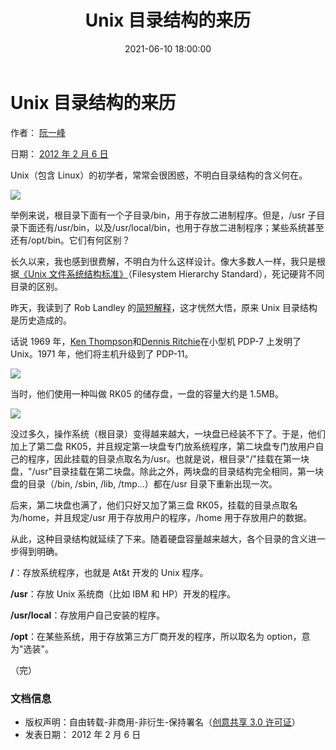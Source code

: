 ﻿---
title: Unix 目录结构的来历
comment: valine
date: 2021-06-10 18:00:00
category: Linux
tags: Linux
---

# Unix 目录结构的来历

作者： [阮一峰](http://www.ruanyifeng.com)

日期： [2012 年 2 月 6 日](http://www.ruanyifeng.com/blog/2012/02/)

Unix（包含 Linux）的初学者，常常会很困惑，不明白目录结构的含义何在。

![](/http://www.ruanyifeng.com/blogimg/asset/201202/bg2012020601.jpg)

举例来说，根目录下面有一个子目录/bin，用于存放二进制程序。但是，/usr 子目录下面还有/usr/bin，以及/usr/local/bin，也用于存放二进制程序；某些系统甚至还有/opt/bin。它们有何区别？

长久以来，我也感到很费解，不明白为什么这样设计。像大多数人一样，我只是根据[《Unix 文件系统结构标准》](http://www.pathname.com/fhs/pub/fhs-2.3.html)（Filesystem Hierarchy Standard），死记硬背不同目录的区别。

昨天，我读到了 Rob Landley 的[简短解释](http://lists.busybox.net/pipermail/busybox/2010-December/074114.html)，这才恍然大悟，原来 Unix 目录结构是历史造成的。

话说 1969 年，[Ken Thompson](http://www.ruanyifeng.com/blog/2009/06/unix_turns_40.html)和[Dennis Ritchie](http://www.ruanyifeng.com/blog/2011/10/dennis_ritchie.html)在小型机 PDP-7 上发明了 Unix。1971 年，他们将主机升级到了 PDP-11。

![](/http://www.ruanyifeng.com/blogimg/asset/201202/bg2012020602.jpg)

当时，他们使用一种叫做 RK05 的储存盘，一盘的容量大约是 1.5MB。

![](/http://www.ruanyifeng.com/blogimg/asset/201202/bg2012020603.jpg)

没过多久，操作系统（根目录）变得越来越大，一块盘已经装不下了。于是，他们加上了第二盘 RK05，并且规定第一块盘专门放系统程序，第二块盘专门放用户自己的程序，因此挂载的目录点取名为/usr。也就是说，根目录"/"挂载在第一块盘，"/usr"目录挂载在第二块盘。除此之外，两块盘的目录结构完全相同，第一块盘的目录（/bin, /sbin, /lib, /tmp...）都在/usr 目录下重新出现一次。

后来，第二块盘也满了，他们只好又加了第三盘 RK05，挂载的目录点取名为/home，并且规定/usr 用于存放用户的程序，/home 用于存放用户的数据。

从此，这种目录结构就延续了下来。随着硬盘容量越来越大，各个目录的含义进一步得到明确。

**/**：存放系统程序，也就是 At&t 开发的 Unix 程序。

**/usr**：存放 Unix 系统商（比如 IBM 和 HP）开发的程序。

**/usr/local**：存放用户自己安装的程序。

**/opt**：在某些系统，用于存放第三方厂商开发的程序，所以取名为 option，意为"选装"。

（完）

### 文档信息

- 版权声明：自由转载-非商用-非衍生-保持署名（[创意共享 3.0 许可证](http://creativecommons.org/licenses/by-nc-nd/3.0/deed.zh)）
- 发表日期： 2012 年 2 月 6 日
